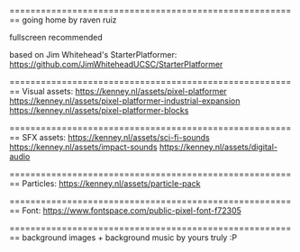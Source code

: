 ========================================================
going home by raven ruiz

fullscreen recommended

based on Jim Whitehead's StarterPlatformer:
https://github.com/JimWhiteheadUCSC/StarterPlatformer

========================================================
Visual assets:
https://kenney.nl/assets/pixel-platformer
https://kenney.nl/assets/pixel-platformer-industrial-expansion
https://kenney.nl/assets/pixel-platformer-blocks

========================================================
SFX assets:
https://kenney.nl/assets/sci-fi-sounds
https://kenney.nl/assets/impact-sounds
https://kenney.nl/assets/digital-audio

========================================================
Particles:
https://kenney.nl/assets/particle-pack

========================================================
Font:
https://www.fontspace.com/public-pixel-font-f72305

========================================================
background images + background music by yours truly :P
